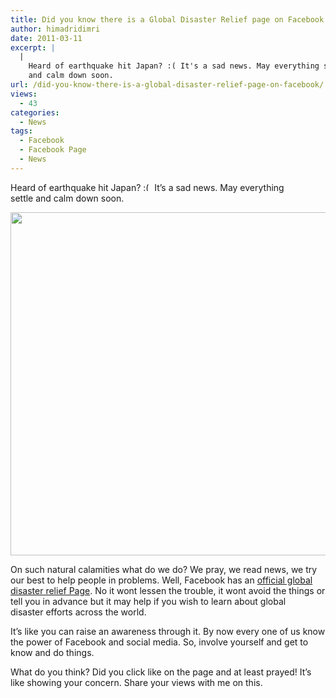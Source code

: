 ```yaml
---
title: Did you know there is a Global Disaster Relief page on Facebook ?
author: himadridimri
date: 2011-03-11
excerpt: |
  |
    Heard of earthquake hit Japan? :( It's a sad news. May everything settle
    and calm down soon.
url: /did-you-know-there-is-a-global-disaster-relief-page-on-facebook/
views:
  - 43
categories:
  - News
tags:
  - Facebook
  - Facebook Page
  - News
---
```

Heard of earthquake hit Japan? <img src="http://devilsworkshop.org/wp-includes/images/smilies/frownie.png" alt=":(" class="wp-smiley" style="height: 1em; max-height: 1em;" /> It&#8217;s a sad news. May everything settle and calm down soon.

[<img class="alignnone size-full  wp-image-53637" src="http://cdn.devilsworkshop.org/files/2011/03/Global-disaster-page-Facebook.png" alt="" width="600" height="549" />][1]

On such natural calamities what do we do? We pray, we read news, we try  
our best to help people in problems. Well, Facebook has an <a href="http://www.facebook.com/DisasterRelief?sk=info" onclick="_gaq.push(['_trackEvent', 'outbound-article', 'http://www.facebook.com/DisasterRelief?sk=info', 'official global\ndisaster relief Page']);" >official global<br /> disaster relief Page</a>. No it wont lessen the trouble, it wont avoid the things or tell you in advance but it may help if you wish to learn about global disaster efforts across the world.

It&#8217;s like you can raise an awareness through it. By now every one of us know the power of Facebook and social media. So, involve yourself and get to know and do things.

What do you think? Did you click like on the page and at least prayed! It&#8217;s  
like showing your concern. Share your views with me on this.

 [1]: http://cdn.devilsworkshop.org/files/2011/03/Global-disaster-page-Facebook.png
